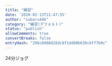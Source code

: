 ```yaml
---
title: "練習"
date: '2010-02-13T21:47:55'
author: "subaru44k"
category: "練習(デフォルト)"
status: "publish"
allowComments: true
convertBreaks: false
entryHash: "296c6088d28dc8f1dd80b630cbff7b0c"
---
```

24分ジョグ
